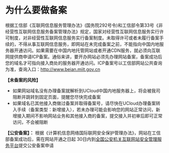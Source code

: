 

# 为什么要做备案

根据工信部《互联网信息服务管理办法》(国务院292号令)和工信部令第33号《非经营性互联网信息服务备案管理办法》规定，国家对经营性互联网信息服务实行许可制度，对非经营性互联网信息服务实行备案制度。未取得许可或者未履行备案手续的，不得从事互联网信息服务，即网站在未完成备案之前，不能指向中国内地服务器开通访问。如果需要在中国内地托管网站或者开通CDN服务，就必须向互联网提供商申请ICP备案。通俗来讲，要开办网站必须先办理网站备案，备案成功后您的域名才可指向接入商处的服务器开通访问。ICP备案号以工信部网站公共查询为准，查询入口：http://www.beian.miit.gov.cn 

**【未备案的风险】**  

- 如果网站域名没有办理备案就解析到UCloud中国内地服务器上，将会被我司阻断并跳转到固定页面，提醒您尽快完成备案
- 如果域名已其他接入商做过备案并取得备案号，请尽快在UCloud办理备案转入手续（备案类型：新增接入），若未办理可能会影响您的网站正常访问，新增接入期间不影响网站业务和其他接入商的备案，提交接入并初审后即可正常访问，不会被阻断

**【公安备案】：** 根据《计算机信息网络国际联网安全保护管理办法》，网站在工信部备案成功后，需在网站开通之日起 30日内到[全国公安机关互联网站安全管理服务平台](http://www.beian.gov.cn)提交公安备案申请



